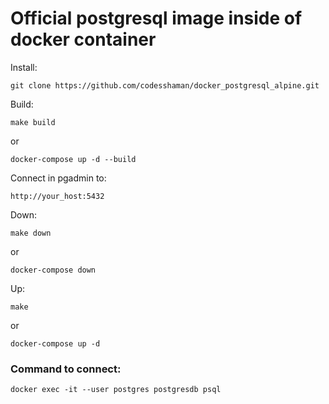 # Official postgresql image inside of docker container

Install:

``git clone https://github.com/codesshaman/docker_postgresql_alpine.git``

Build:

``make build``

or

``docker-compose up -d --build``

Connect in pgadmin to:

``http://your_host:5432``

Down:

``make down``

or

``docker-compose down``

Up:

``make``

or

``docker-compose up -d``

### Command to connect:

```
docker exec -it --user postgres postgresdb psql
```
